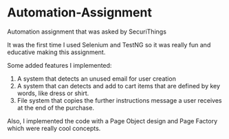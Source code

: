 # Automation-Assignment
Automation assignment that was asked by SecuriThings

It was the first time I used Selenium and TestNG so it was really fun and educative making this assignment.

Some added features I implemented:

1. A system that detects an unused email for user creation 
2. A system that can detects and add to cart items that are defined by key words, like dress or shirt.
3. File system that copies the further instructions message a user receives at the end of the purchase.


Also, I implemented the code with a Page Object design and Page Factory which were really cool concepts.




